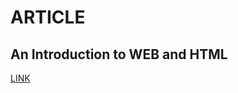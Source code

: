 # ARTICLE

## An Introduction to WEB and HTML

[LINK](https://hashnode.com/edit/clhhtmev0000409l12fnv9p56)

